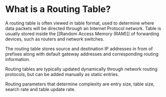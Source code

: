 # What is a Routing Table?
A routing table is often viewed in table format, used to determine where data packets will be directed through an Internet Protocol network. Table is usually stored inside the [[Random Access Memory (RAM)]] of forwarding devices, such as routers and network switches.

The routing table stores source and destination IP addresses in from of prefixes along with default gateway addresses and corresponding routing information.

Routing tables are typically updated dynamically through network routing protocols, but can be added manually as static entries.

Routing parameters that determine complexity are entry size, table size, search rate and table update rate.